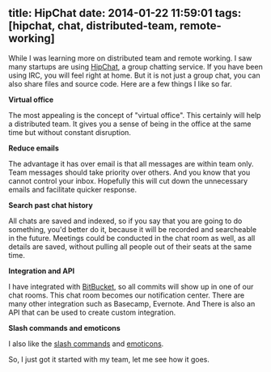 title: HipChat
date: 2014-01-22 11:59:01
tags: [hipchat, chat, distributed-team, remote-working]
---

While I was learning more on distributed team and remote working. I saw many startups are using [HipChat][], a group chatting service. If you have been using IRC, you will feel right at home. But it is not just a group chat, you can also share files and source code. Here are a few things I like so far.

**Virtual office**

The most appealing is the concept of "virtual office". This certainly will help a distributed team. It gives you a sense of being in the office at the same time but without constant disruption.

**Reduce emails**

The advantage it has over email is that all messages are within team only. Team messages should take priority over others. And you know that you cannot control your inbox. Hopefully this will cut down the unnecessary emails and facilitate quicker response.

**Search past chat history**

All chats are saved and indexed, so if you say that you are going to do something, you'd better do it, because it will be recorded and searcheable in the future. Meetings could be conducted in the chat room as well, as all details are saved, without pulling all people out of their seats at the same time.

**Integration and API**

I have integrated with [BitBucket][], so all commits will show up in one of our chat rooms. This chat room becomes our notification center. There are many other integration such as Basecamp, Evernote. And There is also an API that can be used to create custom integration.

**Slash commands and emoticons**

I also like the [slash commands][] and [emoticons][].

So, I just got it started with my team, let me see how it goes.


[hipchat]: https://www.hipchat.com/
[bitbucket]: https://bitbucket.org/
[slash commands]: http://help.hipchat.com/knowledgebase/articles/64451-work-faster-with-slash-commands
[emoticons]: http://hipchat-emoticons.nyh.name/

